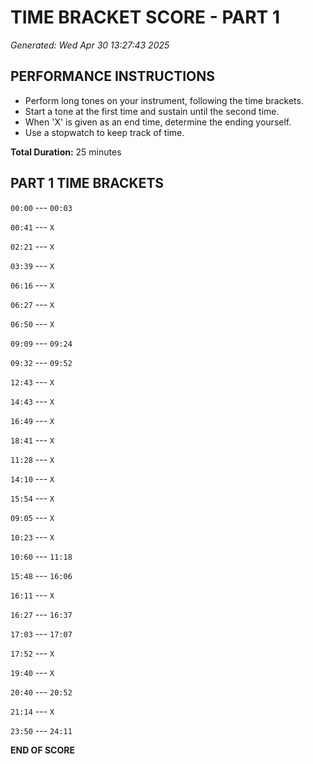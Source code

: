 # TIME BRACKET SCORE - PART 1
*Generated: Wed Apr 30 13:27:43 2025*

## PERFORMANCE INSTRUCTIONS
- Perform long tones on your instrument, following the time brackets.
- Start a tone at the first time and sustain until the second time.
- When 'X' is given as an end time, determine the ending yourself.
- Use a stopwatch to keep track of time.

**Total Duration:** 25 minutes

## PART 1 TIME BRACKETS

`00:00` --- `00:03`

`00:41` --- `X`

`02:21` --- `X`

`03:39` --- `X`

`06:16` --- `X`

`06:27` --- `X`

`06:50` --- `X`

`09:09` --- `09:24`

`09:32` --- `09:52`

`12:43` --- `X`

`14:43` --- `X`

`16:49` --- `X`

`18:41` --- `X`

`11:28` --- `X`

`14:10` --- `X`

`15:54` --- `X`

`09:05` --- `X`

`10:23` --- `X`

`10:60` --- `11:18`

`15:48` --- `16:06`

`16:11` --- `X`

`16:27` --- `16:37`

`17:03` --- `17:07`

`17:52` --- `X`

`19:40` --- `X`

`20:40` --- `20:52`

`21:14` --- `X`

`23:50` --- `24:11`

**END OF SCORE**
